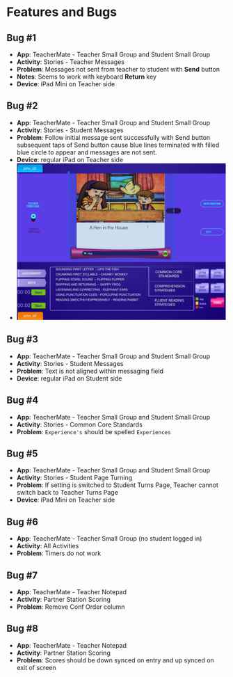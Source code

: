 # Features and Bugs

## Bug #1

* **App**: TeacherMate - Teacher Small Group and Student Small Group
* **Activity**: Stories - Teacher Messages
* **Problem**: Messages not sent from teacher to student with **Send** button
* **Notes**: Seems to work with keyboard **Return** key
* **Device**: iPad Mini on Teacher side

## Bug #2

* **App**: TeacherMate - Teacher Small Group and Student Small Group
* **Activity**: Stories - Student Messages
* **Problem**: Follow initial message sent successfully with Send button subsequent taps of Send button cause blue lines terminated with filled blue circle to appear and messages are not sent.
* **Device**: regular iPad on Teacher side
* ![TN_TextSend_BlueLines.jpg](TN_TextSend_BlueLines.jpg)

## Bug #3

* **App**: TeacherMate - Teacher Small Group and Student Small Group
* **Activity**: Stories - Student Messages
* **Problem**: Text is not aligned within messaging field
* **Device**: regular iPad on Student side

## Bug #4

* **App**: TeacherMate - Teacher Small Group and Student Small Group
* **Activity**: Stories - Common Core Standards
* **Problem**: `Experience's` should be spelled `Experiences`

## Bug #5

* **App**: TeacherMate - Teacher Small Group and Student Small Group
* **Activity**: Stories - Student Page Turning
* **Problem**: If setting is switched to Student Turns Page, Teacher cannot switch back to Teacher Turns Page
* **Device**: iPad Mini on Teacher side

## Bug #6

* **App**: TeacherMate - Teacher Small Group (no student logged in)
* **Activity**: All Activities
* **Problem**: Timers do not work

## Bug #7

* **App**: TeacherMate - Teacher Notepad
* **Activity**: Partner Station Scoring
* **Problem**: Remove Conf Order column

## Bug #8

* **App**: TeacherMate - Teacher Notepad
* **Activity**: Partner Station Scoring
* **Problem**: Scores should be down synced on entry and up synced on exit of screen

